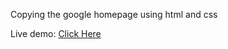 Copying the google homepage using html and css

Live demo: [Click Here](https://alybranch.github.io/google-homepage/)